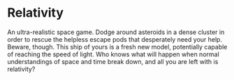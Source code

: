 # Relativity
An ultra-realistic space game.
Dodge around asteroids in a dense cluster in order to rescue the helpless escape pods that desperately need your help. Beware, though. This ship of yours is a fresh new model, potentially capable of reaching the speed of light. Who knows what will happen when normal understandings of space and time break down, and all you are left with is relativity?
